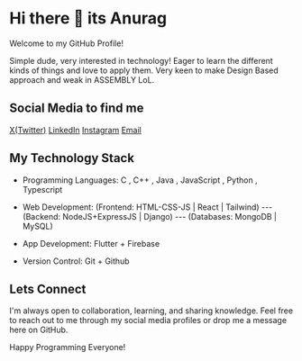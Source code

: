 # Hi there 👋 its Anurag

Welcome to my GitHub Profile!

Simple dude, very interested in technology! Eager to learn the different kinds of things and love to apply them. Very keen to make Design Based approach and weak in ASSEMBLY LoL. 

## Social Media to find me
[X(Twitter)](https://x.com/hammydoestweet8?t=qiVlo3v_CsBCl-EUGVRnjg&s=09)
[LinkedIn](https://www.linkedin.com/in/anurag-bhattacharjee-65a487275/)
[Instagram](https://www.instagram.com/_.hamsen._/)
[Email](bhattacharjeeanurag3@gmail.com)

## My Technology Stack
 
- Programming Languages: C , C++ , Java , JavaScript , Python , Typescript

- Web Development: (Frontend: HTML-CSS-JS | React | Tailwind) --- (Backend: NodeJS+ExpressJS | Django) --- (Databases: MongoDB | MySQL)

- App Development: Flutter + Firebase

- Version Control: Git + Github

## Lets Connect
I'm always open to collaboration, learning, and sharing knowledge. Feel free to reach out to me through my social media profiles or drop me a message here on GitHub.

Happy Programming Everyone!

<!--
**GitHam777/GitHam777** is a ✨ _special_ ✨ repository because its `README.md` (this file) appears on your GitHub profile.

Here are some ideas to get you started:

- 🔭 I’m currently working on ...
- 🌱 I’m currently learning ...
- 👯 I’m looking to collaborate on ...
- 🤔 I’m looking for help with ...
- 💬 Ask me about ...
- 📫 How to reach me: ...
- 😄 Pronouns: ...
- ⚡ Fun fact: ...
-->
